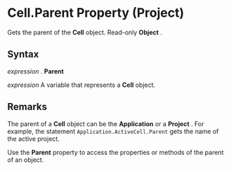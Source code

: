 
# Cell.Parent Property (Project)

Gets the parent of the  **Cell** object. Read-only **Object** .


## Syntax

 _expression_ . **Parent**

 _expression_ A variable that represents a **Cell** object.


## Remarks

The parent of a  **Cell** object can be the **Application** or a **Project** . For example, the statement `Application.ActiveCell.Parent` gets the name of the active project.

Use the  **Parent** property to access the properties or methods of the parent of an object.


